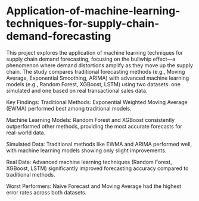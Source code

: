 # Application-of-machine-learning-techniques-for-supply-chain-demand-forecasting

This project explores the application of machine learning techniques for supply chain demand forecasting, focusing on the bullwhip effect—a phenomenon where demand distortions amplify as they move up the supply chain. The study compares traditional forecasting methods (e.g., Moving Average, Exponential Smoothing, ARIMA) with advanced machine learning models (e.g., Random Forest, XGBoost, LSTM) using two datasets: one simulated and one based on real transactional sales data.

Key Findings:
Traditional Methods: Exponential Weighted Moving Average (EWMA) performed best among traditional models.

Machine Learning Models: Random Forest and XGBoost consistently outperformed other methods, providing the most accurate forecasts for real-world data.

Simulated Data: Traditional methods like EWMA and ARIMA performed well, with machine learning models showing only slight improvements.

Real Data: Advanced machine learning techniques (Random Forest, XGBoost, LSTM) significantly improved forecasting accuracy compared to traditional methods.

Worst Performers: Naive Forecast and Moving Average had the highest error rates across both datasets.
